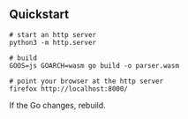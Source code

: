 ## Quickstart

	# start an http server
	python3 -m http.server

	# build
	GOOS=js GOARCH=wasm go build -o parser.wasm

	# point your browser at the http server
	firefox http://localhost:8000/

If the Go changes, rebuild.
